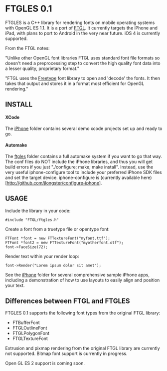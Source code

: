 # FTGLES 0.1

FTGLES is a C++ library for rendering fonts on mobile operating systems with OpenGL ES 1.1.  It is a port of [FTGL](http://homepages.paradise.net.nz/henryj/code/#FTGL).  It currently targets the iPhone and iPad, with plans to port to Android in the very near future.  iOS 4 is currently supported.

From the FTGL notes:

"Unlike other OpenGL font libraries FTGL uses standard font file formats so doesn't need a preprocessing step to convert the high quality font data into a lesser quality, proprietary format."

"FTGL uses the [Freetype](http://www.freetype.org) font library to open and 'decode' the fonts. It then takes that output and stores it in a format most efficient for OpenGL rendering."


## INSTALL

#### XCode

The [iPhone](http://github.com/cdave1/ftgles/tree/master/iPhone/) folder contains several demo xcode projects set up and ready to go.

#### Automake

The [ftgles](http://github.com/cdave1/ftgles/tree/master/ftgles/) folder contains a full automake system if you want to go that way.  The conf files do NOT include the iPhone libraries, and thus you will get build errors if you just "./configure; make; make install".  Instead, use the very useful iphone-configure tool to include your preferred iPhone SDK files and set the target device.  iphone-configure is (currently available here)[http://github.com/jlongster/configure-iphone].


## USAGE

Include the library in your code:
	
	#include "FTGL/ftgles.h"

Create a font from a truetype file or opentype font:
	
	FTFont *font = new FTTextureFont("myfont.ttf");
	FTFont *font2 = new FTTextureFont("myotherfont.otf");
	font->FaceSize(72);
	
Render text within your render loop:

	font->Render("Lorem ipsum dolor sit amet");

See the [iPhone](http://github.com/cdave1/ftgles/tree/master/iPhone/) folder for several comprehensive sample iPhone apps, including a demonstration of how to use layouts to easily align and position your text.


## Differences between FTGL and FTGLES

FTGLES 0.1 supports the following font types from the original FTGL library:
- FTBufferFont
- FTGLOutlineFont
- FTGLPolygonFont
- FTGLTextureFont

Extrusion and pixmap rendering from the original FTGL library are currently not supported.  Bitmap font support is currently in progress.

Open GL ES 2 support is coming soon.